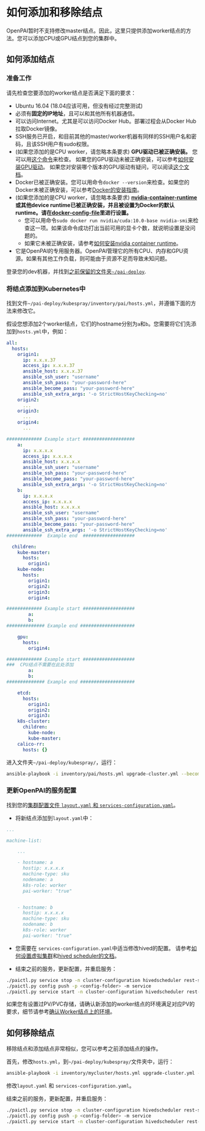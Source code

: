 # 如何添加和移除结点

OpenPAI暂时不支持修改master结点。因此，这里只提供添加worker结点的方法。您可以添加CPU或GPU结点到您的集群中。

## 如何添加结点

### 准备工作

请先检查您要添加的worker结点是否满足下面的要求：

  - Ubuntu 16.04 (18.04应该可用，但没有经过完整测试)
  - 必须有**固定的IP地址**，且可以和其他所有机器通信。
  - 可以访问Internet。尤其是可以访问Docker Hub。部署过程会从Docker Hub拉取Docker镜像。
  - SSH服务已开启，和目前其他的master/worker机器有同样的SSH用户名和密码，且该SSH用户有sudo权限。
  - (如果您添加的是CPU worker，请忽略本条要求) **GPU驱动已被正确安装。**  您可以用[这个命令](./安装常见问题解答和故障排查.md#how-to-check-whether-the-gpu-driver-is-installed)来检查。 如果您的GPU驱动未被正确安装，可以参考[如何安装GPU驱动](./安装常见问题解答和故障排查.md#how-to-install-gpu-driver)。 如果您对安装哪个版本的GPU驱动有疑问，可以阅读[这个文档](./安装常见问题解答和故障排查.md#which-version-of-nvidia-driver-should-i-install)。
  - Docker已被正确安装。您可以用命令`docker --version`来检查。如果您的Docker未被正确安装，可以参考[Docker的安装指南](https://docs.docker.com/engine/install/ubuntu/)。
  - (如果您添加的是CPU worker，请忽略本条要求) **[nvidia-container-runtime](https://github.com/NVIDIA/nvidia-container-runtime)或其他device runtime已被正确安装，并且被设置为Docker的默认runtime。请在[docker-config-file](https://docs.docker.com/config/daemon/#configure-the-docker-daemon)里进行设置。**
    - 您可以用命令`sudo docker run nvidia/cuda:10.0-base nvidia-smi`来检查这一项。如果该命令成功打出当前可用的显卡个数，就说明设置是没问题的。
    - 如果它未被正确安装，请参考[如何安装nvidia container runtime](./安装常见问题解答和故障排查.md#how-to-install-nvidia-container-runtime)。
  - 它是OpenPAI的专用服务器。OpenPAI管理它的所有CPU、内存和GPU资源。如果有其他工作负载，则可能由于资源不足而导致未知问题。

登录您的dev机器，并找到[之前保留的文件夹`~/pai-deploy`](./安装指南.md#keep-a-folder).

### 将结点添加到Kubernetes中

找到文件`~/pai-deploy/kubespray/inventory/pai/hosts.yml`，并遵循下面的方法来修改它。

假设您想添加2个worker结点，它们的hostname分别为`a`和`b`。您需要将它们先添加到`hosts.yml`中，例如：

```yaml
all:
  hosts:
    origin1:
      ip: x.x.x.37
      access_ip: x.x.x.37
      ansible_host: x.x.x.37
      ansible_ssh_user: "username"
      ansible_ssh_pass: "your-password-here"
      ansible_become_pass: "your-password-here"
      ansible_ssh_extra_args: '-o StrictHostKeyChecking=no'
    origin2:
      ...
    origin3:
      ...
    origin4:
      ...

############# Example start ################### 
    a:
      ip: x.x.x.x
      access_ip: x.x.x.x
      ansible_host: x.x.x.x
      ansible_ssh_user: "username"
      ansible_ssh_pass: "your-password-here"
      ansible_become_pass: "your-password-here"
      ansible_ssh_extra_args: '-o StrictHostKeyChecking=no'
    b:
      ip: x.x.x.x
      access_ip: x.x.x.x
      ansible_host: x.x.x.x
      ansible_ssh_user: "username"
      ansible_ssh_pass: "your-password-here"
      ansible_become_pass: "your-password-here"
      ansible_ssh_extra_args: '-o StrictHostKeyChecking=no'
#############  Example end  ###################

  children:
    kube-master:
      hosts:
        origin1:
    kube-node:
      hosts:
        origin1:
        origin2:
        origin3:
        origin4:

############# Example start ################### 
        a:
        b:
############## Example end #################### 

    gpu:
      hosts:
        origin4:

############# Example start ################### 
###  CPU结点不需要在此处添加
        a:
        b:
############## Example end #################### 

    etcd:
      hosts:
        origin1:
        origin2:
        origin3:
    k8s-cluster:
      children:
        kube-node:
        kube-master:
    calico-rr:
      hosts: {}
``` 

进入文件夹`~/pai-deploy/kubespray/`，运行：

```bash
ansible-playbook -i inventory/pai/hosts.yml upgrade-cluster.yml --become --become-user=root  --limit=a,b -e "@inventory/pai/openpai.yml"
```

### 更新OpenPAI的服务配置

找到您的[集群配置文件 `layout.yaml` 和 `services-configuration.yaml`](./基础管理操作.md#pai-service-management-and-paictl)。

- 将新结点添加到`layout.yaml`中：

```yaml
...

machine-list:

    ...

    - hostname: a
      hostip: x.x.x.x
      machine-type: sku
      nodename: a
      k8s-role: worker
      pai-worker: "true"


    - hostname: b
      hostip: x.x.x.x
      machine-type: sku
      nodename: b
      k8s-role: worker
      pai-worker: "true"
```

- 您需要在 `services-configuration.yaml`中适当修改hived的配置。 请参考[如何设置虚拟集群](./如何设置虚拟集群.md)和[hived scheduler的文档](https://github.com/microsoft/hivedscheduler/blob/master/doc/user-manual.md)。

- 结束之前的服务，更新配置，并重启服务：

```bash
./paictl.py service stop -n cluster-configuration hivedscheduler rest-server
./paictl.py config push -p <config-folder> -m service
./paictl.py service start -n cluster-configuration hivedscheduler rest-server
```

如果您有设置过PV/PVC存储，请确认新添加的worker结点的环境满足对应PV的要求，细节请参考[确认Worker结点上的环境](./如何设置数据存储.md#confirm-environment-on-worker-nodes)。

## 如何移除结点

移除结点和添加结点非常相似，您可以参考之前添加结点的操作。

首先，修改`hosts.yml`，到`~/pai-deploy/kubespray/`文件夹中，运行：

```bash
ansible-playbook -i inventory/mycluster/hosts.yml upgrade-cluster.yml --become --become-user=root  --limit=a,b -e "@inventory/mycluster/openpai.yml"
``` 

修改`layout.yaml` 和 `services-configuration.yaml`。

结束之前的服务，更新配置，并重启服务：

```bash
./paictl.py service stop -n cluster-configuration hivedscheduler rest-server
./paictl.py config push -p <config-folder> -m service
./paictl.py service start -n cluster-configuration hivedscheduler rest-server
```
